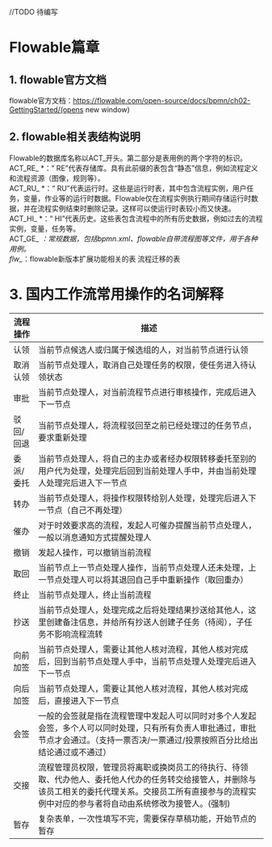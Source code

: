 //TODO 待编写
# Flowable篇章 
## 1. flowable官方文档
flowable官方文档：https://flowable.com/open-source/docs/bpmn/ch02-GettingStarted/(opens new window)

## 2. flowable相关表结构说明
Flowable的数据库名称以ACT_开头。第二部分是表用例的两个字符的标识。  
ACT_RE_ *：“ RE”代表存储库。具有此前缀的表包含“静态”信息，例如流程定义和流程资源（图像，规则等）。  
ACT_RU_ *：“ RU”代表运行时。这些是运行时表，其中包含流程实例，用户任务，变量，作业等的运行时数据。Flowable仅在流程实例执行期间存储运行时数据，并在流程实例结束时删除记录。这样可以使运行时表较小而又快速。  
ACT_HI_ *：“ HI”代表历史。这些表包含流程中的所有历史数据，例如过去的流程实例，变量，任务等。  
ACT_GE_ *：常规数据，包括bpmn.xml、flowable自带流程图等文件，用于各种用例。  
flw_*：flowable新版本扩展功能相关的表  流程迁移的表

# 3. 国内工作流常用操作的名词解释
|流程操作|	描述|
|---|---|
|认领	|当前节点候选人或归属于候选组的人，对当前节点进行认领 |  
|取消认领|	当前节点处理人，取消自己处理任务的权限，使任务进入待认领状态 | 
|审批	|当前节点处理人，对当前流程节点进行审核操作，完成后进入下一节点  |
|驳回/回退|	当前节点处理人，将流程驳回至之前已经处理过的任务节点，要求重新处理|
|委派/委托|	当前节点处理人，将自己的主办或者经办权限转移委托至别的用户代为处理，处理完后回到当前处理人手中，并由当前处理人处理完后进入下一节点  |
|转办	|当前节点处理人，将操作权限转给别人处理，处理完后进入下一节点（自己不再处理）  |
|催办	|对于时效要求高的流程，发起人可催办提醒当前节点处理人，一般以消息通知方式提醒处理人  |
|撤销	|发起人操作，可以撤销当前流程|
|取回	|当前节点上一节点处理人操作，当前节点处理人还未处理，上一节点处理人可以将其退回自己手中重新操作（取回重办）  |
|终止	|当前节点处理人，终止当前流程|
|抄送	|当前节点处理人，处理完成之后将处理结果抄送给其他人，这里创建备注信息，并给所有抄送人创建子任务（待阅），子任务不影响流程流转 | 
|向前加签	|当前节点处理人，需要让其他人核对流程，其他人核对完成后，回到当前节点处理人手中，当前节点处理人处理完后进入下一节点 | 
|向后加签	|当前节点处理人，需要让其他人核对流程，其他人核对完成后，直接进入下一节点|
|会签	|一般的会签就是指在流程管理中发起人可以同时对多个人发起会签，多个人可以同时处理，只有所有负责人审批通过，审批节点才会通过。（支持一票否决/一票通过/投票按照百分比给出结论通过或不通过） |
|交接	|流程管理员权限，管理员将离职或换岗员工的待执行、待领取、代办他人、委托他人代办的任务转交给接管人，并删除与该员工相关的委托代理关系。交接员工所有直接参与的流程实例中对应的参与者将自动由系统修改为接管人。(强制)  |
|暂存	|复杂表单，一次性填写不完，需要保存草稿功能，开始节点的暂存|    测试提交
